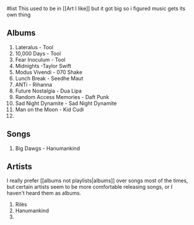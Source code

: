 #list 
This used to be in [[Art I like]] but it got big so i figured music gets its own thing

## Albums
1. Lateralus - Tool
2. 10,000 Days - Tool
3. Fear Inoculum - Tool
4. Midnights -Taylor Swift
5. Modus Vivendi - 070 Shake
6. Lunch Break - Seedhe Maut
7. ANTi - Rihanna
8. Future Nostalgia - Dua Lipa
9. Random Access Memories - Daft Punk
10. Sad Night Dynamite - Sad Night Dynamite
11. Man on the Moon - Kid Cudi
12. 
## Songs
1. Big Dawgs - Hanumankind


## Artists
I really prefer [[albums not playlists|albums]] over songs most of the times, but certain artists seem to be more comfortable releasing songs, or I haven't heard them as albums. 
1. Rilès
2. Hanumankind
3. 
